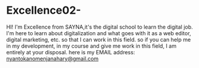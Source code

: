 # Excellence02-
HI!
I'm Excellence from SAYNA,it's the digital school to learn the digital job.
I'm here to learn about digitalization and what goes with it as a web editor, digital marketing, etc. so that I can work in this field.
so if you can help me in my development, in my course and give me work in this field, I am entirely at your disposal. 
here is my EMAIL address: nyantokanomenjanahary@gmail.com
